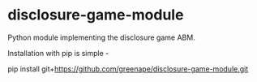 disclosure-game-module
======================

Python module implementing the disclosure game ABM.

Installation with pip is simple -

pip install git+https://github.com/greenape/disclosure-game-module.git
